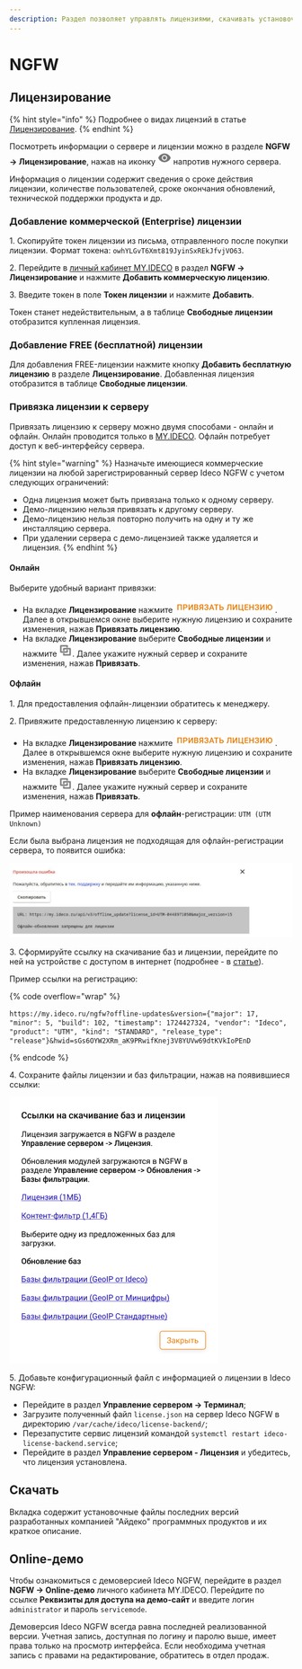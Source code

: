 ```yaml
---
description: Раздел позволяет управлять лицензиями, скачивать установочные файлы продуктов компании "Айдеко", переходить в режим online-демо.
---
```


# NGFW

## Лицензирование

{% hint style="info" %}
Подробнее о видах лицензий в статье [Лицензирование](/general/license.md).
{% endhint %}

Посмотреть информации о сервере и лицензии можно в разделе **NGFW -> Лицензирование**, нажав на иконку ![](/.gitbook/assets/icon-eye.png) напротив нужного сервера.

Информация о лицензии содержит сведения о сроке действия лицензии, количестве пользователей, сроке окончания обновлений, технической поддержки продукта и др.

### Добавление коммерческой (Enterprise) лицензии

1\. Скопируйте токен лицензии из письма, отправленного после покупки лицензии. Формат токена: `owhYLGvT6Xmt819JyinSxREkJfvjVO63`. 

2\. Перейдите в [личный кабинет MY.IDECO](https://my.ideco.ru/) в раздел **NGFW -> Лицензирование** и нажмите **Добавить коммерческую лицензию**.

3\. Введите токен в поле **Токен лицензии** и нажмите **Добавить**. 

Токен станет недействительным, а в таблице **Свободные лицензии** отобразится купленная лицензия.

### Добавление FREE (бесплатной) лицензии

Для добавления FREE-лицензии нажмите кнопку **Добавить бесплатную лицензию** в разделе **Лицензирование**. Добавленная лицензия отобразится в таблице **Свободные лицензии**.

### Привязка лицензии к серверу

Привязать лицензию к серверу можно двумя способами - онлайн и офлайн. Онлайн проводится только в [MY.IDECO](https://my.ideco.ru/). Офлайн потребует доступ к веб-интерфейсу сервера.

{% hint style="warning" %}
Назначьте имеющиеся коммерческие лицензии на любой зарегистрированный сервер Ideco NGFW с учетом следующих ограничений:

* Одна лицензия может быть привязана только к одному серверу.
* Демо-лицензию нельзя привязать к другому серверу.
* Демо-лицензию нельзя повторно получить на одну и ту же инсталляцию сервера.
* При удалении сервера с демо-лицензией также удаляется и лицензия.
{% endhint %}

#### Онлайн

Выберите удобный вариант привязки:
* На вкладке **Лицензирование** нажмите ![](/.gitbook/assets/icon-lk1.png). Далее в открывшемся окне выберите нужную лицензию и сохраните изменения, нажав **Привязать лицензию**.
* На вкладке **Лицензирование** выберите **Свободные лицензии** и нажмите ![](/.gitbook/assets/icon-lk.png). Далее укажите нужный сервер и сохраните изменения, нажав **Привязать**.

#### Офлайн

1\. Для предоставления офлайн-лицензии обратитесь к менеджеру.

2\. Привяжите предоставленную лицензию к серверу:

* На вкладке **Лицензирование** нажмите ![](/.gitbook/assets/icon-lk1.png). Далее в открывшемся окне выберите нужную лицензию и сохраните изменения, нажав **Привязать лицензию**.
* На вкладке **Лицензирование** выберите **Свободные лицензии** и нажмите ![](/.gitbook/assets/icon-lk.png). Далее укажите нужный сервер и сохраните изменения, нажав **Привязать**.

Пример наименования сервера для **офлайн**-регистрации: `UTM (UTM Unknown)`

Если была выбрана лицензия не подходящая для офлайн-регистрации сервера, то появится ошибка:

![](/.gitbook/assets/initial-setup13.png)

3\. Сформируйте ссылку на скачивание баз и лицензии, перейдите по ней на устройстве с доступом в интернет (подробнее - в [статье](/installation/server-registration.md#офлайн-регистрация)).

Пример ссылки на регистрацию:

{% code overflow="wrap" %}
```
https://my.ideco.ru/ngfw?offline-updates&version={"major": 17, "minor": 5, "build": 102, "timestamp": 1724427324, "vendor": "Ideco", "product": "UTM", "kind": "STANDARD", "release_type": "release"}&hwid=sGs6OYW2XRm_aK9PRwifKnej3V8YUVw69dtKVkIoPEnD
```
{% endcode %}

4\. Сохраните файлы лицензии и баз фильтрации, нажав на появившиеся ссылки:

![](/.gitbook/assets/my-ideco-ngfw.png)

5\. Добавьте конфигурационный файл с информацией о лицензии в Ideco NGFW:

* Перейдите в раздел **Управление сервером -> Терминал**;
* Загрузите полученный файл `license.json` на сервер Ideco NGFW в директорию `/var/cache/ideco/license-backend/`;
* Перезапустите сервис лицензий командой `systemctl restart ideco-license-backend.service`;
* Перейдите в раздел **Управление сервером - Лицензия** и убедитесь, что лицензия установлена.

## Скачать

Вкладка содержит установочные файлы последних версий разработанных компанией "Айдеко" программных продуктов и их краткое описание.

## Online-демо

Чтобы ознакомиться с демоверсией Ideco NGFW, перейдите в раздел **NGFW -> Online-демо** личного кабинета MY.IDECO. Перейдите по ссылке **Реквизиты для доступа на демо-сайт** и введите логин `administrator` и пароль `servicemode`.

Демоверсия Ideco NGFW всегда равна последней реализованной версии. Учетная запись, доступная по логину и паролю выше, имеет права только на просмотр интерфейса. Если необходима учетная запись с правами на редактирование, обратитесь в отдел продаж.
